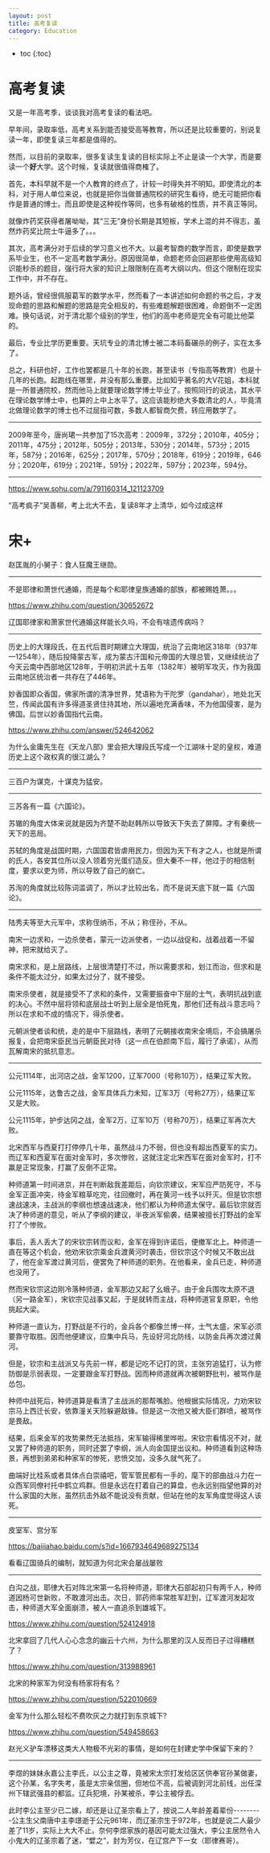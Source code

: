```yaml
---
layout: post
title: 高考复读
category: Education 
---
```


* toc
{:toc}

# 高考复读

又是一年高考季，谈谈我对高考复读的看法吧。

早年间，录取率低，高考关系到能否接受高等教育，所以还是比较重要的，别说复读一年，即使复读三年都是值得的。

然而，以目前的录取率，很多复读生复读的目标实际上不止是读一个大学，而是要读一个**好**大学。这个时候，复读就很值得商榷了。

首先，本科早就不是一个人教育的终点了，计较一时得失并不明知。即使清北的本科，对于用人单位来说，也就是把你当做普通院校的研究生看待，绝无可能把你看作是普通的博士。而且即使是这种视作等同，也多有破格的性质，并不真正等同。

就像炸药奖获得者屠呦呦，其“三无”身份长期是其短板，学术上混的并不得志，虽然炸药奖比院士牛逼多了。。。

其次，高考满分对于后续的学习意义也不大。以最考智商的数学而言，即使是数学系毕业生，也不一定高考数学满分。原因很简单，命题老师会回避那些使用高级知识能秒杀的题目，强行将大家的知识上限限制在高考大纲以内。但这个限制在现实工作中，并不存在。

题外话，曾经很佩服葛军的数学水平，然而看了一本讲述如何命题的书之后，才发现命题的思路和解题的思路是完全相反的，有些难题解题很困难，命题倒不一定困难。换句话说，对于清北那个级别的学生，他们的高中老师是完全有可能比他菜的。

最后，专业比学历更重要。天坑专业的清北博士被二本码畜碾杀的例子，实在太多了。

总之，科研也好，工作也罢都是几十年的长跑，甚至读书（专指高等教育）也是十几年的长跑。起跑线在哪里，并没有那么重要。比如知乎著名的大V花姐，本科就是一所普通院校，然而他马上就要理论数学博士毕业了。按照同行的说法，其水平在理论数学博士中，也算的上中上水平了。这应该能秒绝大多数清北的人，毕竟清北做理论数学的博士也不过屈指可数，多数人都智商欠费，转应用数学了。

---

2009年至今，唐尚珺一共参加了15次高考：2009年，372分；2010年，405分；2011年，475分；2012年，505分；2013年，530分；2014年，573分；2015年，587分；2016年，625分；2017年，570分；2018年，619分；2019年，646分；2020年，619分；2021年，591分；2022年，597分；2023年，594分。

---

https://www.sohu.com/a/791160314_121123709

“高考疯子”吴善柳，考上北大不去，复读8年才上清华，如今过成这样 

# 宋+

赵匡胤的小舅子：食人狂魔王继勋。

---

不是耶律和萧世代通婚，而是每个和耶律皇族通婚的部族，都被赐姓萧。。。

https://www.zhihu.com/question/30652672

辽国耶律家和萧家世代通婚这样能长久吗，不会有啥遗传病吗？

---

历史上的大理段氏，在五代后晋时期建立大理国，统治了云南地区318年（937年—1254年），随后投降蒙古军，成为蒙古汗国和元帝国的大理总管，又继续统治了今天云南中西部地区128年，于明初洪武十五年（1382年）被明军攻灭，作为我国云南地区统治者一共存在了446年。

妙香国即众香国，佛家所谓的清净世界，梵语称为干陀罗（gandahar），地处北天竺，传闻此国有许多得道圣贤住持其地，所以遍地充满香味，不为他国侵害，是为佛国。后世以妙香国指代云南。

https://www.zhihu.com/answer/524642062

为什么金庸先生在《天龙八部》里会把大理段氏写成一个江湖味十足的皇权，难道历史上这个政权真的很江湖么？

---

三百户为谋克，十谋克为猛安。

---

三苏各有一篇《六国论》。

苏辙的角度大体来说就是因为齐楚不助赵韩所以导致天下失去了屏障。才有秦统一天下的恶局。

苏轼的角度是战国时期，六国国君皆虐用民力，但因为天下有才之人，也就是所谓的氏人，各安其位所以没人领着穷光蛋们造反。但大秦不一样，他过于的相信制度，要求以吏为师，所以导致了自己的崩亡。

苏洵的角度就比较陈词滥调了，所以才比较出名，而不是说天底下就一篇《六国论》。

---

陆秀夫等至大元军中，求称侄纳币，不从；称侄孙，不从。

南宋一边求和，一边杀使者，蒙元一边派使者，一边以战促和，战着战着一不留神，把宋就给灭了。

南宋求和，是上层路线，上层很清楚打不过，所以需要求和，划江而治，但求和是条件不能太过分，如果太过分了，就不接受。

南宋杀使者，就是接受不了求和的条件，又需要振奋中下层的士气，表明抗战到底的决心。不然中层将领和底层战士听到上层全是怕死鬼，那他们还有战斗意志吗？所以在求和不成的情况下，得杀使者。

元朝派使者谈和统，走的是中下层路线，表明了元朝接收南宋全境后，不会搞屠杀报复，会把南宋臣民当元朝臣民对待（这一点在伯颜南下后，履行了承诺），从而瓦解南宋的抵抗意志。

---

公元1114年，出河店之战，金军1200，辽军7000（号称10万），结果辽军大败。

公元1115年，达鲁古之战，金军具体兵力未知，辽军3万（号称27万），结果辽军又是大败。

公元1115年，护步达冈之战，金军2万，辽军10万（号称70万），结果辽军再次大败。

北宋西军与西夏打打停停几十年，虽然战斗力不弱，但也没有超出西夏军的实力。而辽军和西夏军在面对金军时，多次惨败，这就注定北宋西军在面对金军时，打不赢是正常现象，打赢了反倒不正常。

种师道第一时间进京，并在判断敌我差距后，向钦宗建议，宋军应严防死守，不与金军正面冲突，待金军粮草吃完，往回撤时，再在黄河一线予以歼灭。但是钦宗想速战速决，主战派的李纲也想速战速决，他们都认为种师道太保守。最后钦宗就否决了种师道的意见，听从了李纲的建议，半夜派军偷袭，结果被擅长打野战的金军打了个惨败。

事后，丢人丢大了的宋钦宗转而议和，金军在得到许诺后，便撤军北上。种师道一直在等这个机会，他劝宋钦宗乘金兵渡黄河时袭击，但钦宗这个时候又不敢出战了，他在金军渡过黄河后，便罢免了种师道的职务。在他看来，金兵已走，种师道也没用了。

然而宋钦宗这边刚冷落种师道，金军那边又起了幺蛾子。由于金兵围攻太原不退（另一路金军），宋钦宗见战事又起，于是就转而主战，将种师道官复原职，令他挑起大梁。

种师道一直认为，打野战是不行的，金兵各个都像兰博一样，士气太盛，宋军必须要靠守取胜。因而他便建议，应集中兵马，先设好河北防线，以防金兵再次渡过黄河。

但是，钦宗和主战派又与先前一样，都是记吃不记打的货，主张穷追猛打，认为修防御是示弱表现，一定要跟金军打野战。因而种师道就再次被朝野批判，被骂作是怂包。

种师中战死后，种师道算是看清了主战派的那帮嘴脸。他根据实际情况，力劝宋钦宗马上西迁长安，依靠潼关天险躲避敌锋。但是这一次他又被大臣们群喷，被骂作是畏敌。

结果，后来金军的攻势果然无法抵挡，宋军输得稀里哗啦。宋钦宗看情况不对，就又罢了种师道的职务，同时还罢了李纲，派人向金国提出议和。种师道看到这种场景，再想到弟弟和种家军的惨死，悲愤交加，没多久就气死了。

曲端好比桂系或者具体点白崇禧吧，管军管民都有一手的，麾下的部曲战斗力在一众西军同僚衬托中鹤立鸡群。但是永远在打着自己的算盘，也永远别指望他算的对什么家国的大账，虽然抗击外敌不能说没有贡献，但站在他的友军角度觉得这人该死。

---

皮室军、宫分军

https://baijiahao.baidu.com/s?id=1667934649689275134

看看辽国骑兵的编制，就知道为何北宋会屡战屡败

---

白沟之战，耶律大石对阵北宋第一名将种师道，耶律大石部起初只有两千人，种师道因杨可世新败，不敢渡河出击。次日，郭药师率常胜军赶到，辽军渡河发起攻击，种师道大军全面崩溃，被人一直追杀到雄城下。

https://www.zhihu.com/question/524124918

北宋拿回了几代人心心念念的幽云十六州，为什么那里的汉人反而日子过得糟糕了？

https://www.zhihu.com/question/313988961

北宋的种家军为何没有杨家将有名？

https://www.zhihu.com/question/522010669

金军为什么那么轻松不费吹灰之力就打到东京城下?

https://www.zhihu.com/question/549458663

赵光义驴车漂移这类大人物极不光彩的事情，是如何在封建史学中保留下来的？

---

李煜的妹妹永嘉公主李氏，以公主之尊，竟被宋太宗打发给区区供奉官孙某做妻，这个孙某，名字失考，虽是太宗亲信圈，但地位不高，后被调到河北前线，出任深州下辖武强县的都监。辽兵犯境，孙某被杀，李公主被俘去。

此时李公主至少已二嫁，却还是让辽圣宗看上了，按说二人年龄差着辈份---------公主生父南唐中主李璟逝于公元961年，而辽圣宗生于972年，也就是说二人最少差了11岁，实际上大大不止。奈何李煜家族的基因可能太过强大，李公主居然令人小鬼大的辽圣宗着了迷，“嬖之”，封为芳仪，在辽宫产下一女（耶律赛哥）。
